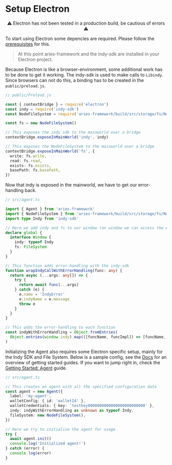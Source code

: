 # Setup Electron

<p style="text-align: center">⚠ Electron has not been tested in a production build, be cautious of errors ⚠</p>

To start using Electron some depencies are required. Please follow the [prerequisites](./setup-nodejs.md#Prerequisites) for this.

> At this point aries-framework and the indy-sdk are installed in your Electron project.

Because Electron is like a browser-environment, some additional work has to be done to get it working. The indy-sdk is used to make calls to `Libindy`. Since browsers can not do this, a binding has to be created in the `public/preload.js`.

```ts
// public/Preload.js

const { contextBridge } = require('electron')
const indy = require('indy-sdk')
const NodeFileSystem = require('aries-framework/build/src/storage/fs/NodeFileSystem').NodeFileSystem

const fs = new NodeFileSystem()

// This exposes the indy sdk to the mainworld over a bridge
contextBridge.exposeInMainWorld('indy', indy)

// This exposes the NodeFileSystem to the mainworld over a bridge
contextBridge.exposeInMainWorld('fs', {
  write: fs.write,
  read: fs.read,
  exists: fs.exists,
  basePath: fs.basePath,
})
```

Now that indy is exposed in the mainworld, we have to get our error-handling back.

```ts
// src/agent.ts

import { Agent } from 'aries-framework'
import { NodeFileSystem } from 'aries-framework/build/src/storage/fs/NodeFileSystem'
import type Indy from 'indy-sdk'

// Here we add indy and fs to our window (on window we can access the exposed libraries)
declare global {
  interface Window {
    indy: typeof Indy
    fs: FileSystem
  }
}

// This function adds error-handling with the indy-sdk
function wrapIndyCallWithErrorHandling(func: any) {
  return async (...args: any[]) => {
    try {
      return await func(...args)
    } catch (e) {
      e.name = 'IndyError'
      e.indyName = e.message
      throw e
    }
  }
}

// This adds the error-handling to each function
const indyWithErrorHandling = Object.fromEntries(
  Object.entries(window.indy).map(([funcName, funcImpl]) => [funcName, wrapIndyCallWithErrorHandling(funcImpl)])
)
```

Initializing the Agent also requires some Electron specific setup, mainly for the Indy SDK and File System. Below is a sample config, see the [Docs](./README.md) for an overview of getting started guides. If you want to jump right in, check the [Getting Started: Agent](./getting-started/0-agent.md) guide.

```ts
// src/agent.ts

// This creates an agent with all the specified configuration data
const agent = new Agent({
  label: 'my-agent',
  walletConfig: { id: 'walletId' },
  walletCredentials: { key: 'testkey0000000000000000000000000' },
  indy: indyWithErrorHandling as unknown as typeof Indy,
  fileSystem: new NodeFileSystem(),
})

// Here we try to initialize the agent for usage
try {
  await agent.init()
  console.log('Initialized agent!')
} catch (error) {
  console.log(error)
}
```
